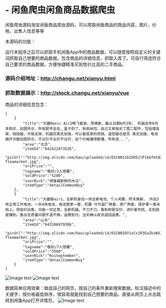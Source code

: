 # - 闲鱼爬虫闲鱼商品数据爬虫
闲鱼爬虫源码淘宝闲鱼商品爬虫源码，可以爬取闲鱼商品的商品内容，图片，价格，出售人信息等等

本源码的功能：

运行本程序之后可以抓取手机闲鱼App中的商品数据，可以随意按照自定义的关键词抓取自己想要的商品数据。包含商品的详细信息，抓取入库了。可自行筛选符合自己要求的商品数据，方便快捷精准买到性价比高的二手商品。
### 源码介绍地址：http://changu.net/xianyu.html
### 抓取数据展示：http://stock.changu.net/xianyu/vue

商品的详细信息包含：

```
[
    {
        "title":"大疆Mavic Air2畅飞套装，带换新，截止日期6月3号， 机器去年6月多购买，如图所示，所有配件全在，盒子扔了，有收纳包，自己又单独买了图二配件，包括增高架，抛投器，平板支架，机器完美无划痕，可以看我录的视频，遥控器也是完 美无划痕，电池循环次数如图所示，不议价不议价不议价，这个价格懂得都懂，所有信...",
        "area":"北京",
        "itemId":"642422473526",
        "picUrl":"http://img.alicdn.com/bao/uploaded/i4/O1CN011bIER51lP1kbfmtQ2_!!0-fleamarket.jpg",
        "oriPrice":"",
        "tagname":"极好/2人想要",
        "soldPrice":"5280",
        "userNick":"绣巷属新鲜的木瓜",
        "itemType":"detailCommonBuy"
    },
    {
        "title":"大疆御air1，全新机身加一块全新电池，个人闲置，昨天换新， 外加3块正常工作电池，一共4块电池，电池管家一套，机翼 叶片副厂两套，原厂两套，保护罩一套未拍上。现低价出售，功能一切正常，全新机器。不刀不刀，看到即是实价，讲价者勿扰。买到就是赚到。售出无质量问题不退不换。运费到付，当天确认收货退回运费。",
        "area":"山东",
        "itemId":"643106979306",
        "picUrl":"http://img.alicdn.com/bao/uploaded/i4/O1CN01OV1xCv1R3EaZkzWXJ_!!0-fleamarket.jpg",
        "oriPrice":"",
        "tagname":"极好/7人想要",
        "soldPrice":"3560",
        "userNick":"RuiSeptember",
        "itemType":"detailCommonBuy"
    }
]
```



![Image text](https://raw.githubusercontent.com/wxs2/idlefish-crawler/main/1.jpg)
![Image text](https://raw.githubusercontent.com/wxs2/idlefish-crawler/main/2.jpg)

数据简单应用效果：做成自己的网页，按自己的条件重新搜索数据。标注描述中的关键字，按价格最低排序，很容易就能找到自己想要的商品。直接从网页上点击跳转到闲鱼App打开详情页。
![Image text](https://raw.githubusercontent.com/wxs2/idlefish-crawler/main/gif.gif)


